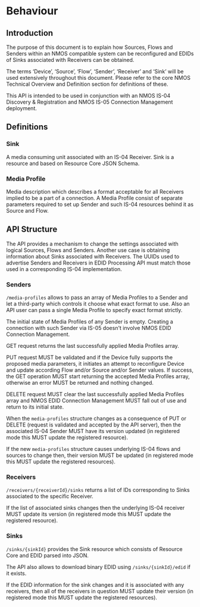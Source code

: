 # Behaviour

## Introduction

The purpose of this document is to explain how Sources, Flows and Senders within an NMOS compatible system can be reconfigured and EDIDs of Sinks associated with Receivers can be obtained.

The terms ‘Device’, ‘Source’, ‘Flow’, ‘Sender’, ‘Receiver’ and ‘Sink’ will be used extensively throughout this document. Please refer to the core NMOS Technical Overview and Definition section for definitions of these.

This API is intended to be used in conjunction with an NMOS IS-04 Discovery & Registration and NMOS IS-05 Connection Management deployment.

## Definitions

### Sink

A media consuming unit associated with an IS-04 Receiver. Sink is a resource and based on Resource Core JSON Schema.

### Media Profile

Media description which describes a format acceptable for all Receivers implied to be a part of a connection. A Media Profile consist of separate parameters required to set up Sender and such IS-04 resources behind it as Source and Flow.

## API Structure

The API provides a mechanism to change the settings associated with logical Sources, Flows and Senders. Another use case is obtaining information about Sinks associated with Receivers. The UUIDs used to advertise Senders and Receivers in EDID Processing API must match those used in a corresponding IS-04 implementation.

### Senders

`/media-profiles` allows to pass an array of Media Profiles to a Sender and let a third-party which controls it choose what exact format to use. Also an API user can pass a single Media Profile to specify exact format strictly.

The initial state of Media Profiles of any Sender is empty. Creating a connection with such Sender via IS-05 doesn't involve NMOS EDID Connection Management.

GET request returns the last successfully applied Media Profiles array.

PUT request MUST be validated and if the Device fully supports the proposed media parameters, it initiates an attempt to reconfigure Device and update according Flow and/or Source and/or Sender values. If success, the GET operation MUST start returning the accepted Media Profiles array, otherwise an error MUST be returned and nothing changed.

DELETE request MUST clear the last successfully applied Media Profiles array and NMOS EDID Connection Management MUST fall out of use and return to its initial state.

When the `media-profiles` structure changes as a consequence of PUT or DELETE (request is validated and accepted by the API server), then the associated IS-04 Sender MUST have its version updated (in registered mode this MUST update the registered resource).

If the new `media-profiles` structure causes underlying IS-04 flows and sources to change then, their version MUST be updated (in registered mode this MUST update the registered resources).

### Receivers

`/receivers/{receiverId}/sinks` returns a list of IDs corresponding to Sinks associated to the specific Receiver.

If the list of associated sinks changes then the underlying IS-04 receiver MUST update its version (in registered mode this MUST update the registered resource).

### Sinks

`/sinks/{sinkId}` provides the Sink resource which consists of Resource Core and EDID parsed into JSON.

The API also allows to download binary EDID using `/sinks/{sinkId}/edid` if it exists.

If the EDID information for the sink changes and it is associated with any receivers, then all of the receivers in question MUST update their version (in registered mode this MUST update the registered resources).
